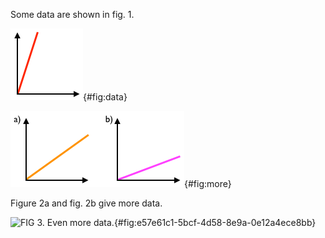 Some data are shown in fig. 1.

![FIG 1. Some data.](img/plot1.png){#fig:data}

![FIG 2. More data.](img/plot2.png){#fig:more}

Figure 2a and fig. 2b give more data.

![FIG 3. Even more
data.](img/plot3.png){#fig:e57e61c1-5bcf-4d58-8e9a-0e12a4ece8bb}
